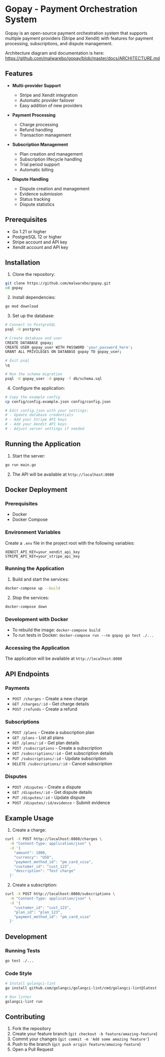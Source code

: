 # Gopay - Payment Orchestration System

Gopay is an open-source payment orchestration system that supports multiple payment providers (Stripe and Xendit) with features for payment processing, subscriptions, and dispute management.

Architecture diagram and documentation is here: https://github.com/malwarebo/gopay/blob/master/docs/ARCHITECTURE.md

## Features

- **Multi-provider Support**
  - Stripe and Xendit integration
  - Automatic provider failover
  - Easy addition of new providers

- **Payment Processing**
  - Charge processing
  - Refund handling
  - Transaction management

- **Subscription Management**
  - Plan creation and management
  - Subscription lifecycle handling
  - Trial period support
  - Automatic billing

- **Dispute Handling**
  - Dispute creation and management
  - Evidence submission
  - Status tracking
  - Dispute statistics

## Prerequisites

- Go 1.21 or higher
- PostgreSQL 12 or higher
- Stripe account and API key
- Xendit account and API key

## Installation

1. Clone the repository:
```bash
git clone https://github.com/malwarebo/gopay.git
cd gopay
```

2. Install dependencies:
```bash
go mod download
```

3. Set up the database:
```bash
# Connect to PostgreSQL
psql -U postgres

# Create database and user
CREATE DATABASE gopay;
CREATE USER gopay_user WITH PASSWORD 'your_password_here';
GRANT ALL PRIVILEGES ON DATABASE gopay TO gopay_user;

# Exit psql
\q

# Run the schema migration
psql -U gopay_user -d gopay -f db/schema.sql
```

4. Configure the application:
```bash
# Copy the example config
cp config/config.example.json config/config.json

# Edit config.json with your settings:
# - Update database credentials
# - Add your Stripe API keys
# - Add your Xendit API keys
# - Adjust server settings if needed
```

## Running the Application

1. Start the server:
```bash
go run main.go
```

2. The API will be available at `http://localhost:8080`

## Docker Deployment

### Prerequisites
- Docker
- Docker Compose

### Environment Variables
Create a `.env` file in the project root with the following variables:
```
XENDIT_API_KEY=your_xendit_api_key
STRIPE_API_KEY=your_stripe_api_key
```

### Running the Application
1. Build and start the services:
```bash
docker-compose up --build
```

2. Stop the services:
```bash
docker-compose down
```

### Development with Docker
- To rebuild the image: `docker-compose build`
- To run tests in Docker: `docker-compose run --rm gopay go test ./...`

### Accessing the Application
The application will be available at `http://localhost:8080`

## API Endpoints

### Payments
- `POST /charges` - Create a new charge
- `GET /charges/:id` - Get charge details
- `POST /refunds` - Create a refund

### Subscriptions
- `POST /plans` - Create a subscription plan
- `GET /plans` - List all plans
- `GET /plans/:id` - Get plan details
- `POST /subscriptions` - Create a subscription
- `GET /subscriptions/:id` - Get subscription details
- `PUT /subscriptions/:id` - Update subscription
- `DELETE /subscriptions/:id` - Cancel subscription

### Disputes
- `POST /disputes` - Create a dispute
- `GET /disputes/:id` - Get dispute details
- `PUT /disputes/:id` - Update dispute
- `POST /disputes/:id/evidence` - Submit evidence

## Example Usage

1. Create a charge:
```bash
curl -X POST http://localhost:8080/charges \
  -H "Content-Type: application/json" \
  -d '{
    "amount": 1000,
    "currency": "USD",
    "payment_method_id": "pm_card_visa",
    "customer_id": "cust_123",
    "description": "Test charge"
  }'
```

2. Create a subscription:
```bash
curl -X POST http://localhost:8080/subscriptions \
  -H "Content-Type: application/json" \
  -d '{
    "customer_id": "cust_123",
    "plan_id": "plan_123",
    "payment_method_id": "pm_card_visa"
  }'
```

## Development

### Running Tests
```bash
go test ./...
```

### Code Style
```bash
# Install golangci-lint
go install github.com/golangci/golangci-lint/cmd/golangci-lint@latest

# Run linter
golangci-lint run
```

## Contributing

1. Fork the repository
2. Create your feature branch (`git checkout -b feature/amazing-feature`)
3. Commit your changes (`git commit -m 'Add some amazing feature'`)
4. Push to the branch (`git push origin feature/amazing-feature`)
5. Open a Pull Request
